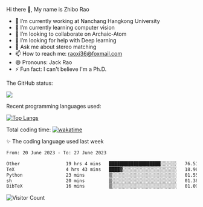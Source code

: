 Hi there 👋, My name is Zhibo Rao
- 🔭 I’m currently working at Nanchang Hangkong University
- 🌱 I’m currently learning computer vision
- 👯 I’m looking to collaborate on Archaic-Atom
- 🤔 I’m looking for help with Deep learning
- 💬 Ask me about stereo matching
- 📫 How to reach me: raoxi36@foxmail.com
- 😄 Pronouns: Jack Rao
- ⚡ Fun fact: I can't believe I'm a Ph.D.

The GitHub status:

![](https://github-readme-stats.vercel.app/api?username=ZhiboRao)

Recent programming languages used:

[![Top Langs](https://github-readme-stats.vercel.app/api/top-langs/?username=ZhiboRao&layout=compact)](https://github.com/anuraghazra/github-readme-stats)

Total coding time: [![wakatime](https://wakatime.com/badge/user/51ec5ec7-4742-4243-9eea-732ade32c0b7.svg)](https://wakatime.com/@51ec5ec7-4742-4243-9eea-732ade32c0b7)

✨ The coding language used last week 
<!--START_SECTION:waka-->

```txt
From: 20 June 2023 - To: 27 June 2023

Other                 19 hrs 4 mins   ███████████████████░░░░░░   76.51 %
TeX                   4 hrs 43 mins   ████▓░░░░░░░░░░░░░░░░░░░░   18.96 %
Python                23 mins         ▒░░░░░░░░░░░░░░░░░░░░░░░░   01.55 %
sh                    20 mins         ▒░░░░░░░░░░░░░░░░░░░░░░░░   01.38 %
BibTeX                16 mins         ▒░░░░░░░░░░░░░░░░░░░░░░░░   01.09 %
```

<!--END_SECTION:waka-->

![Visitor Count](https://profile-counter.glitch.me/Raohaocheng/count.svg)
